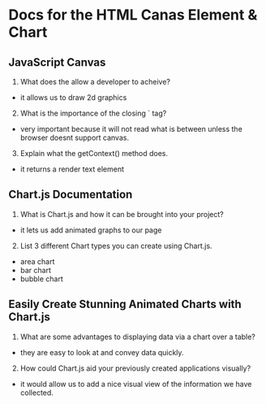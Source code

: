 # Docs for the HTML Canas Element & Chart

## JavaScript Canvas

1. What does the <canvas> allow a developer to acheive?

- it allows us to draw 2d graphics

2. What is the importance of the closing `</canvas> tag?

- very important because it will not read what is between unless the browser doesnt support canvas.

3. Explain what the getContext() method does.

- it returns a render text element

## Chart.js Documentation

 1. What is Chart.js and how it can be brought into your project?

- it lets us add animated graphs to our page
2. List 3 different Chart types you can create using Chart.js.
- area chart
- bar chart
- bubble chart

## Easily Create Stunning Animated Charts with Chart.js

1. What are some advantages to displaying data via a chart over a table?
- they are easy to look at and convey data quickly.
2. How could Chart.js aid your previously created applications visually?
- it would allow us to add a nice visual view of the information we have collected.